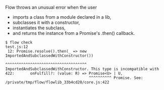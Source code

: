 Flow throws an unusual error when the user

* imports a class from a module declared in a lib,
* subclasses it with a constructor,
* instantiates the subclass,
* and returns the instance from a Promise's .then() callback.

```
$ flow check
test.js:12
 12: Promise.resolve().then(_ => new ImportedAndSubclassedWithConstructor())
                                     ^^^^^^^^^^^^^^^^^^^^^^^^^^^^^^^^^^^^ ImportedAndSubclassedWithConstructor. This type is incompatible with
422:       onFulfill?: (value: R) => Promise<U> | U,
                                     ^^^^^^^^^^ Promise. See: /private/tmp/flow/flowlib_33b4cd20/core.js:422
```
